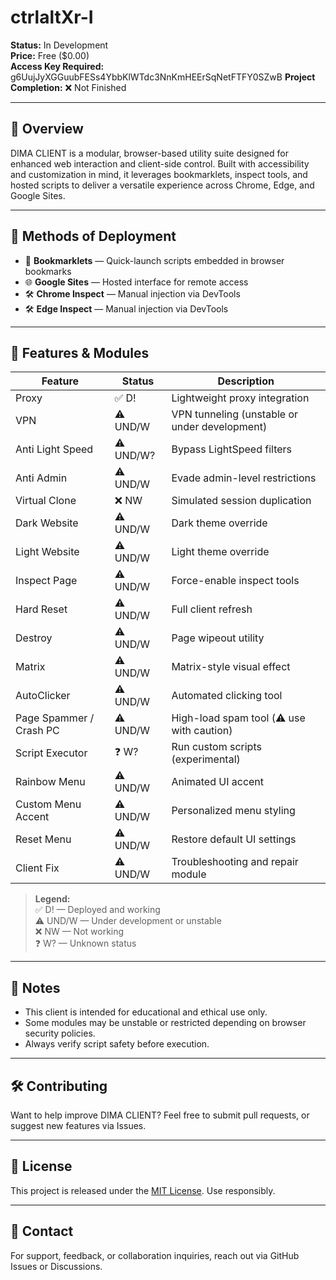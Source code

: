 # ctrlaltXr-I

**Status:** In Development  
**Price:** Free ($0.00)  
**Access Key Required:** g6UujJyXGGuubFESs4YbbKlWTdc3NnKmHEErSqNetFTFY0SZwB
**Project Completion:** ❌ Not Finished

---

## 🚀 Overview

DIMA CLIENT is a modular, browser-based utility suite designed for enhanced web interaction and client-side control. Built with accessibility and customization in mind, it leverages bookmarklets, inspect tools, and hosted scripts to deliver a versatile experience across Chrome, Edge, and Google Sites.

---

## 🧰 Methods of Deployment

- 🔖 **Bookmarklets** — Quick-launch scripts embedded in browser bookmarks  
- 🌐 **Google Sites** — Hosted interface for remote access  
- 🛠️ **Chrome Inspect** — Manual injection via DevTools  
- 🛠️ **Edge Inspect** — Manual injection via DevTools  

---

## 🧩 Features & Modules

| Feature                      | Status     | Description                                      |
|-----------------------------|------------|--------------------------------------------------|
| Proxy                       | ✅ D!       | Lightweight proxy integration                    |
| VPN                         | ⚠️ UND/W    | VPN tunneling (unstable or under development)    |
| Anti Light Speed            | ⚠️ UND/W?   | Bypass LightSpeed filters                        |
| Anti Admin                  | ⚠️ UND/W    | Evade admin-level restrictions                   |
| Virtual Clone               | ❌ NW       | Simulated session duplication                    |
| Dark Website                | ⚠️ UND/W    | Dark theme override                              |
| Light Website               | ⚠️ UND/W    | Light theme override                             |
| Inspect Page                | ⚠️ UND/W    | Force-enable inspect tools                       |
| Hard Reset                  | ⚠️ UND/W    | Full client refresh                              |
| Destroy                     | ⚠️ UND/W    | Page wipeout utility                             |
| Matrix                      | ⚠️ UND/W    | Matrix-style visual effect                       |
| AutoClicker                 | ⚠️ UND/W    | Automated clicking tool                          |
| Page Spammer / Crash PC     | ⚠️ UND/W    | High-load spam tool (⚠️ use with caution)         |
| Script Executor             | ❓ W?       | Run custom scripts (experimental)                |
| Rainbow Menu                | ⚠️ UND/W    | Animated UI accent                               |
| Custom Menu Accent          | ⚠️ UND/W    | Personalized menu styling                        |
| Reset Menu                  | ⚠️ UND/W    | Restore default UI settings                      |
| Client Fix                  | ⚠️ UND/W    | Troubleshooting and repair module                |

> **Legend:**  
> ✅ D! — Deployed and working  
> ⚠️ UND/W — Under development or unstable  
> ❌ NW — Not working  
> ❓ W? — Unknown status  

---

## 📌 Notes

- This client is intended for educational and ethical use only.  
- Some modules may be unstable or restricted depending on browser security policies.  
- Always verify script safety before execution.

---

## 🛠️ Contributing

Want to help improve DIMA CLIENT? Feel free to submit pull requests, or suggest new features via Issues.

---

## 📜 License

This project is released under the [MIT License](LICENSE). Use responsibly.

---

## 💬 Contact

For support, feedback, or collaboration inquiries, reach out via GitHub Issues or Discussions.

